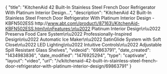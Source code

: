 {
    "title": "KitchenAid 42 Built-In Stainless Steel French Door Refrigerator With Platinum Interior Design...",
    "description": "KitchenAid 42  Built-In Stainless Steel French Door Refrigerator With Platinum Interior Design - KBFN502ESS http:\/\/www.abt.com\/product\/87163\/KitchenAid-KBFN502ESS.html\n\nFeatures:\n\u2022 Platinum Interior Design\n\u2022 Preserva Food Care System\n\u2022 Professionally-Inspired Design\n\u2022 Automatic Ice Maker\n\u2022 SatinGlide System with Soft Close\n\u2022 LED Lighting\n\u2022 Intuitive Controls\n\u2022 Adjustable Spill Resistant Glass Shelves",
    "videoid": "69863791",
    "date_created": "1434983836",
    "date_modified": "1476925294",
    "type": "captivate",
    "layout": "video",
    "url": "\/v\/kitchenaid-42-built-in-stainless-steel-french-door-refrigerator-with-platinum-interior-design\/69863791"
}